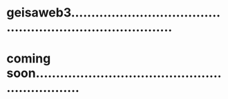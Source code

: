 # geisaweb3..............................................................................
# coming soon................................................................
